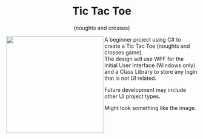 <h1 align="center"> Tic Tac Toe</h1>
<p align="center">(noughts and crosses)</p>

<img src="https://dub01pap001files.storage.live.com/y4myQzpKinOkYwq1vgqqYxEzDGSrJFhlyHDnr-ig3ww7OQBk5YbB86VlToNhu7BaGnGXTjh2_6pwEk-tO-Jbu_X0KpU7a2bPdxSCaWLLJLBnBygR_SjV3hXE8N5O3HXvCnWBjsIV8gwkyxrRUylTnL4jGFy-i2n_x42vv2smpaWsWKDRTrlEE5XVdIpzenesL27?width=256&height=256&cropmode=none" width="256" height="256" align="left"/>

A beginner project using C# to create a Tic Tac Toe (noughts and crosses game).  
The design will use WPF for the initial User Interface (Windows only) and a Class Library to store any login that is not UI related.

Future development may include other UI project types.

Might look something like the image.
